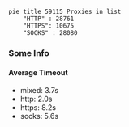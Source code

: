 
```mermaid
pie title 59115 Proxies in list
    "HTTP" : 28761
    "HTTPS": 10675
    "SOCKS" : 28080
```

### Some Info
#### Average Timeout

- mixed: 3.7s
- http: 2.0s
- https: 8.2s
- socks: 5.6s